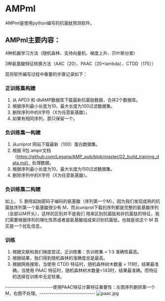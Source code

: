 # AMPml
AMPml是使用python编写的抗菌肽预测软件。

## AMPml主要内容：

4种机器学习方法（随机森林、支持向量机、梯度上升、贝叶斯分类）

3种氨基酸特征转换方法（AAC（20）、PAAC（20+lambda）、CTDD（175））

现将软件编写过程中重要的步骤记录如下：

### 正训练集构建
1. 从 APD3 和 dbAMP数据库下载最新抗菌肽数据，合并2个数据库。
2. 根据序列最小长度为10，最大长度为100过滤数据集。
3. 删除序列中的X字符（X为任意氨基酸）。
4. 如果有相同序列，那只保留一个。
### 负训练集一构建
1. 从uniprot 网站下载最新（100）蛋白数据集。
2. 根据 R包 ampir文档 （https://github.com/Legana/AMP_pub/blob/master/02_build_training_data.md） 处理数据。
3. 根据序列最小长度为10，最大长度为150过滤数据集。
4. 删除序列中的X字符（X为任意氨基酸）。
### 负训练集二构建
如上。
5. 删除起始密码子编码的氨基酸（序列第一个M）。因为我们发现成熟的抗菌肽序列第一个氨基酸很少有 M，而从uniprot下载的序列都是完整的氨基酸序列（全部以M开头），这样的区别并不是我们
用来区别抗菌肽和非抗菌肽的特征，我们需要根据序列的理化性质或者是氨基酸组成来识别抗菌肽。也就是说这个 M 其实是一个扰乱信息。
### 训练
1. 根据文献和我们梯度尝试，正训练集：负训练集 = 1:3 准确性最高。
2. 根据结果，我们得到随机森林的准确度总是最高。
3. 根据网格搜索，当使用 CTDD 特征时，随机森林树木数量 = 111时，结果最准确，当使用 PAAC 特征时，随机森林树木数量=143时，结果最准确。而特征的选择在训练中无足轻重。

------------------------使用PAAC特征计算特征重要性：左图序列删除第一个M，右图不处理。----------------------------
![paac.jpg](https://i.loli.net/2020/11/24/Gm2xbs1niZNa5j4.jpg)
